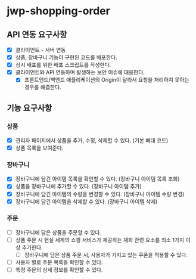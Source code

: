 # jwp-shopping-order

## API 연동 요구사항
- [x] 클라이언트 - 서버 연동
- [x] 상품, 장바구니 기능이 구현된 코드를 배포한다.
- [x] 상시 배포를 위한 배포 스크립트를 작성한다.
- [x] 클라이언트와 API 연동하며 발생하는 보안 이슈에 대응한다.
  - [x] 프론트엔드/백엔드 애플리케이션의 Origin이 달라서 요청을 처리하지 못하는 경우를 해결한다.

## 기능 요구사항

### 상품
  - [x] 관리자 페이지에서 상품을 추가, 수정, 삭제할 수 있다. (기본 뼈대 코드)
  - [x] 상품 목록을 보여준다.

### 장바구니
  - [x] 장바구니에 담긴 아이템 목록을 확인할 수 있다. (장바구니 아이템 목록 조회)
  - [x] 상품을 장바구니에 추가할 수 있다. (장바구니 아이템 추가)
  - [x] 장바구니에 담긴 아이템의 수량을 변경할 수 있다. (장바구니 아이템 수량 변경)
  - [x] 장바구니에 담긴 아이템을 삭제할 수 있다. (장바구니 아이템 삭제)

### 주문
- [ ] 장바구니에 담은 상품을 주문할 수 있다.
- [ ] 상품 주문 시 현실 세계의 쇼핑 서비스가 제공하는 재화 관련 요소를 최소 1가지 이상 추가한다.
  - [ ] 장바구니에 담은 상품 주문 시, 사용자가 가지고 있는 쿠폰을 적용할 수 있다.
- [ ] 사용자 별로 주문 목록을 확인할 수 있다.
- [ ] 특정 주문의 상세 정보를 확인할 수 있다.
